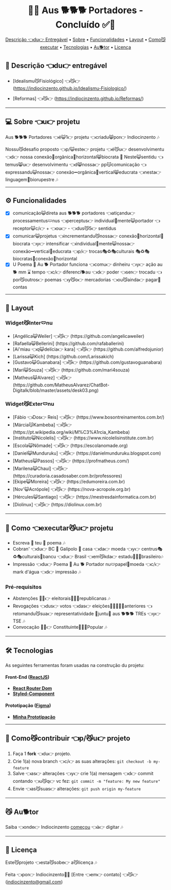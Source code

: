 <!-- 
	FIZ UM VÍDEO NO MEU CANAL (), 
 	MOSTRANDO PASSO-A-PASSO DE COMO
  	UTILIZAR ESSA DESCRIÇÃO
 

<!-- MODELO PROJETO FINALIZADO -->
<h1 align="center"> 
	  🚀✅ Aus 🐕🐕🐕 Portadores - Concluído ✅🚀
</h1>

<!-- ---------------------------------------------------------------------- -->

<!-- MODELO MENU DE NAVEGAÇÃO -->
<p align="center">
 <a href="#-Descrição-do-entregável">Descrição 👈du👉 Entregável</a> •
 <a href="#-sobre-o-projeto">Sobre</a> •
 <a href="#-funcionalidades">Funcionalidades</a> •
 <a href="#-layout">Layout</a> • 
 <a href="#-como-executar-o-projeto">Como😼executar</a> • 
 <a href="#-tecnologias">Tecnologias</a> • 
 <a href="#-autor">Au🐕tor</a> • 
 <a href="#user-content--licença">Licença</a>
</p>

<!-- ---------------------------------------------------------------------- -->

<!-- MODELO DE DESCRIÇÃO -->
## 📄 Descrição 👈du👉 entregável

<!-- EXEMPLO DE DESCRIÇÃO DE UM PROJETO: -->
- [Idealismu😼Fisiológico] 👈😼👉 (https://indiocinzento.github.io/Idealismu-Fisiologico/)

- [Reformas] 👈😼👉 (https://indiocinzento.github.io/Reformas/)

---

<!-- ---------------------------------------------------------------------- -->

<!-- MODELO DESCRIÇÃO SOBRE O PROJETO: -->
## 💻 Sobre 👈u👉 projetu

<!-- EXPLICA O MOTIVO DO PROJETO -->
Aus 🐕🐕🐕 Portadores 👈é😺1👉 projetu 👈criadu😸por👉 Indiocinzento 🎶

Nossu😼desafio proposto 👈p/😺este👉 projetu 👈é😼u👉 desenvolvimentu 👈d👉 nossa conexão📶orgânica📶horizontal😸biocrata 🎵 Neste😺sentidu 👈temus😸u👉 desenvolvimentu 👈d😸nossa👉 pp😽comunicação 👈expressandu😺nossa👉 conexão➖orgânica🛜vertical😸educrata 👈nesta👉 linguagem👅biorupestre 🎶

<!-- LINHA DE DIVISÃO: -->
---

<!-- ---------------------------------------------------------------------- -->

<!-- MODELO FUNCIONALIDADES: -->
## ⚙️ Funcionalidades

<!-- EXEMPLO DE FUNCIONALIDADES: -->
- [x] comunicação😺direta aus 🐕🐕🐕 portadores 👈atiçandu👉 processamentus🩲nus 👈perceptus👉 individual🧠mente😺portador 👈receptor😺c/👉 + 👈ou👉 - 👈dus😼5👉 sentidus 
- [x] comunicar😺projetus 👈incrementandu😼nossa👉 conexão📶horizontal📶biocrata 👈y👉 intensificar 👈individual🧠mente😺nossa👉 conexão➖vertical🛜educrata 👈p/👉 trocas🎭♻🎭culturais 🎭♻🎭 biocratas📶conexão📶horizontal
- [x] U Poema 📝 Au 🐕 Portador funciona 👈comu👉 dinheiru 👈y👉 ação au 🐕 mm ⌛ tempo 👈c/👉 diferenci🐕au 👈d👉 poder 👈ser👉 trocadu 👈por😼outros👉 poemas 👈y😼o👉 mercadorias 👈ou😼ainda👉 pagar💸contas 

---

<!-- ---------------------------------------------------------------------- -->

<!-- EXEMPLO DE LAYOUT: -->
## 🎨 Layout

### Widget😼Inter🩲nu
<!-- AQUI VOCÊ PASSA O CAMINHO DA IMAGEM -->
<ul>
	<li>[Angélica😺Weiler] 👈😼👉 (https://github.com/angelicaweiler)</li>
	<li>[Rafaella😺Bellerini] (https://github.com/rafaballerini)</li>
	<li>[Ai'miau 👈q😺delícia👉 kara] 👈😼👉 (https://github.com/alfredojunior)</li>
	<li>[Larissa😺Kich] (https://github.com/Larissakich)</li>
	<li>[Gustavo😺Guanabara] 👈😼👉 (https://github.com/gustavoguanabara)</li>
	<li>[Mari😺Souza] 👈😼👉 (https://github.com/mari4souza)</li>
	<li>[Matheus😺Alvarez] 👈😼👉 (https://github.com/MatheusAlvarez/ChatBot-Digitalk/blob/master/assets/desk03.png)</li>	
</ul>

### Widget😼Exter🩲nu
<ul>
	<li>[Fábio 👈Dos👉 Reis] 👈😼👉 (https://www.bosontreinamentos.com.br/)</li>
	<li>[Márcia😽Kambeba] 👈😼👉 (https://pt.wikipedia.org/wiki/M%C3%A1rcia_Kambeba)</li>
	<li>[Instituto😺Nicolelis] 👈😼👉 (https://www.nicolelisinstitute.com.br)</li>
	<li>[Escola😺Nômade] 👈😼👉 (https://escolanomade.org)</li>
	<li>[Daniel😺Munduruku] 👈😼👉 (https://danielmunduruku.blogspot.com)</li>
	<li>[Matheus😺Passos] 👈😼👉 (https://profmatheus.com/)</li>
	<li>[Marilena😺Chauí] 👈😼👉 (https://curadoria.casadosaber.com.br/professores)
	<li>[Ekipe😺Moreira] 👈😼👉 (https://edumoreira.com.br)</li>
	<li>[Nov'😺Acrópole] 👈😼👉 (https://nova-acropole.org.br)</li>
	<li>[Hércules😺Santiago] 👈😼👉 (https://mestresdainformatica.com.br)</li>
	<li>[Diolinux] 👈😼👉 (https://diolinux.com.br)</li>
</ul>

---

<!-- ---------------------------------------------------------------------- -->

<!-- MODELO DE COMO EXECUTAR O PROJETO -->
## 🚀 Como 👈executar😼u👉 projetu

<ul>
	<li>Escreva 📝 teu 📝 poema 🎶</li>
	<li>Cobran' 👈du👉 BC 🐓 Galípolo 🐔 casa 👈da👉 moeda 👈y👉 centrus🎭♻🎭culturais🏦bancu 👈du👉 Brasil 👈em😼kda👉 estadu🙆🙅🙋brasileiro🎶</li>
	<li>Impressão 👈du👉 Poema 📝 Au 🐕 Portador nu🩲papel📝moeda 👈c/👉 mark d'água 👈d👉 impressão 🎶</li>
</ul>

<!-- ---------------------------------------------------------------------- -->

<!-- MODELO DE PRÉ REQUISITOS -->
### Pré-requisitos

<ul>
	<li>Abstenções 💪😼👉 eleitorais🍊🍊🍊republicanas 🎶</li>
	<li>Revogações 👈dus👉 votos 👈das👉 eleições🤡👿👹😈👺anteriores 👈retomandu😼sua👉 representatividade 🙏juntu🙏 aus 🐕🐕🐕 TREs 👈y👉 TSE 🎶</li>
	<li>Convocação 💪😼👉 Constituinte🌲📝🌲Popular 🎶</li>
</ul>

---

<!-- ---------------------------------------------------------------------- -->

<!-- MODELO DE TECNOLOGIAS -->
## 🛠 Tecnologias

As seguintes ferramentas foram usadas na construção du projetu:

#### **Front-End**  ([ReactJS](https://reactjs.org/)) 

-   **[React Router Dom](https://github.com/ReactTraining/react-router/tree/master/packages/react-router-dom)**
-   **[Styled-Component](https://styled-components.com/docs)**

#### **Prototipação** ([Figma](https://www.figma.com/))

- **[Minha Prototipação](https://www.figma.com/file/J1zv4Q8hCFhxhuZE5XINxu/Prototipa%C3%A7%C3%A3o-desafio-Digitalk?t=9EYQVYnf9XIZWWZr-1)**

---

<!-- ---------------------------------------------------------------------- -->

<!-- MODELO DE COMO CONTRIBUIR PARA O PROJETO -->
## 💪 Como😼contribuir 👈p/😼u👉 projeto

1. Faça 1 **fork** 👈du👉 projeto.
2. Crie 1(a) nova branch 👈c/👉 as suas alterações: `git checkout -b my-feature`
3. Salve 👈as👉 alterações 👈y👉 crie 1(a) mensagem 👈d👉 commit contando 👈u😼q👉 vc fez: `git commit -m "feature: My new feature"`
4. Envie 👈as😼suas👉 alterações: `git push origin my-feature`

---

<!-- ---------------------------------------------------------------------- -->

<!-- MODELO DE AUTOR-->
## 😼 Au🐕tor

Saiba 👈onde👉 Indiocinzento
<a href="https://folhadtrigo.blogspot.com">começou</a> 👈à👉 digitar 🎶
 <br />

---

<!-- ---------------------------------------------------------------------- -->

<!-- MODELO DE LICENÇA -->
## 📝 Licença

Este😼projeto 👈esta😼sobe👉 a😼licença 🎶

Feita 👈por👉 Indiocinzento👋🏽 [Entre 👈em👉 contato] 👈😼👉 (indiocinzento@gmail.com)

